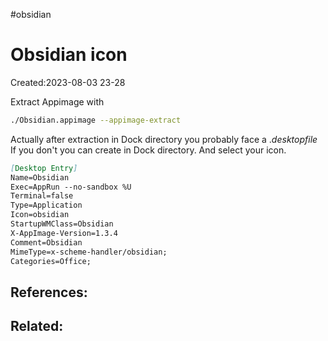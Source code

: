 #obsidian 

# Obsidian icon
Created:2023-08-03 23-28

Extract Appimage with
```bash
./Obsidian.appimage --appimage-extract
```


Actually after extraction in Dock directory you probably face a $.desktopfile$ If you don't you can create in Dock directory. And select your icon.

```markdown
[Desktop Entry]
Name=Obsidian
Exec=AppRun --no-sandbox %U
Terminal=false
Type=Application
Icon=obsidian
StartupWMClass=Obsidian
X-AppImage-Version=1.3.4
Comment=Obsidian
MimeType=x-scheme-handler/obsidian;
Categories=Office;
```



## References:

## Related:



